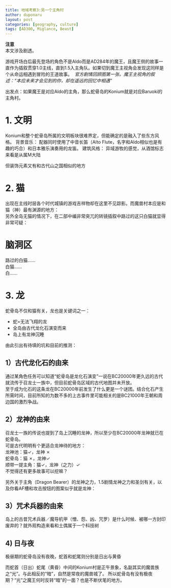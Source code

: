 ```yaml
---
title: 地域考察3:另一个主角村
author: duponaru
layout: post
categories: [geography, culture]
tags: [AD300, Miglance, Beast]
---
```


**注意**  
本文涉及剧透。  


游戏开场白后最先登场的角色不是Aldo而是AD284年的魔王，且魔王侧的故事一直作为插叙贯穿1.0主线，直到1.5入主角队。如果切到魔王主视角会发现这同样是个从命运相遇到冒险的王道故事。
<span class="image centered"><img src="{{ '/assets/post_img/2020-02-16/ch0.jpg' | relative_url }}" alt="" /></span>
*官方剧情回顾图第一张。魔王主视角的叙述：“本应未来才会见到的你，却在遥远的回忆中相遇”*
  
出发点：如果魔王是对应Aldo的主角，那么蛇骨岛的Konium就是对应Baruoki的主角村。 

# 1. 文明  
Konium和整个蛇骨岛所属的文明板块很难界定，但能确定的是融入了些东方风格。
背景音乐：
配器同时使用了中音长笛（Alto Flute，名字和Aldo相似也是有趣的巧合）和日本雅乐演奏用的龙笛。
建筑风格：
异域游牧的感觉，从酒馆标志来看是从属M大陆  
<span class="image centered"><img src="{{ '/assets/post_img/2020-02-16/konium_sakaba.jpg' | relative_url }}" alt="" /></span>  

但装饰元素又有和古代山之国相似的地方  
<span class="image centered"><img src="{{ '/assets/post_img/2020-02-16/comp_building.png' | relative_url }}" alt="" /></span>  


# 2. 猫  
出现在主线时层各个时代城镇的游戏吉祥物却在这里不见踪影。而魔兽村本应是和猫（神）最有渊源的地方： 
<span class="image centered"><img src="{{ '/assets/post_img/2020-02-16/konium_cat.png' | relative_url }}" alt="" /></span>  
另外全岛无猫的情况下，在二部中编非常突兀的转镜插叙中路过的这只白猫就显得非常可疑：  
<span class="image centered"><img src="{{ '/assets/post_img/2020-02-16/konium_cat2.png' | relative_url }}" alt="" /></span>  

# 脑洞区
路过的白猫……  
白猫……  
白……  
<span class="image centered"><img src="{{ '/assets/post_img/2020-02-16/konium_white.png' | relative_url }}" alt="" /></span>  

# 3. 龙
蛇骨岛不仅和猫有关，龙也是关键词之一： 

- 蛇=无法飞翔的龙
- 全岛由古代龙化石演变而来
- 岛上有龙神沉睡

由此引出有待填的坑和目前的推测：  

## 1）古代龙化石的由来
通过某角色任务可以知道“蛇骨岛是龙化石演变”一说在BC20000年更久远的古代就流传于召龙士一族中，但目前蛇骨岛区域的古代地图并未开放。  
至于成为化石的这条龙在BC20000年前发生了什么更是一个谜团。结合化石产生所需时间，目前所知的为数不多的上古事件里可能相关的是BC21000年王朝和周边国的激烈争战。  


## 2）龙神的由来
召龙士一族的传说也提到了岛上沉睡的龙神，所以至少在BC20000年龙神就已在蛇骨岛。  
可是古代明明有个更适合龙神待的地方：   
<span class="image centered"><img src="{{ '/assets/post_img/2020-02-16/dragongod_1.jpg' | relative_url }}" alt="" /></span>  
龙神池：猫✓，龙神 ✗  
蛇骨岛：猫 ✗，龙神✓  
顺带一提主角：猫✓，龙神（之力）✓  
不觉得还有更多故事可以挖嘛？  

另外关于主角（Dragon Bearer）的龙神之力，1.5剧情龙神之力和圣剑有关，以及你看AF槽和攻击按钮的图案似乎就是龙神： 
<span class="image centered"><img src="{{ '/assets/post_img/2020-02-16/dragongod_2.png' | relative_url }}" alt="" /></span>  


## 3）咒术兵器的由来
岛上的古昔咒术兵器／魔导机甲（憎、怨、凶、咒罗）是什么时候、被哪一方封印废弃的？就外观构造来看和土偶属于一个科技树  
<span class="image centered"><img src="{{ '/assets/post_img/2020-02-16/ancient_weapon.png' | relative_url }}" alt="" /></span>  

## 4) 日与夜
极昼期的蛇骨岛没有夜晚，蛇首和蛇尾则分别是日出与黄昏  
<span class="image centered"><img src="{{ '/assets/post_img/2020-02-16/konium_dusk.jpg' | relative_url }}" alt="" /></span>  
<span class="image centered"><img src="{{ '/assets/post_img/2020-02-16/konium_dawn.jpg' | relative_url }}" alt="" /></span>  

而蛇首（日出）蛇尾（黄昏）中间的Konium村是正午景象，名副其实的魔兽族之“光”。与此相反的“暗”，自然是常夜的魔兽城了。
所以蛇骨岛有没有极夜期？“光”之魔王何时反转“暗”的一面？也是不断伏笔的地方。  




